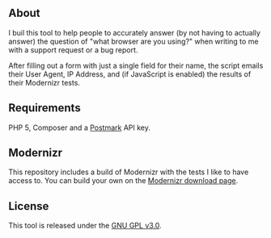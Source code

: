## About

I buil this tool to help people to accurately answer (by not having to actually answer) the question of "what browser are you using?" when writing to me with a support request or a bug report.

After filling out a form with just a single field for their name, the script emails their User Agent, IP Address, and (if JavaScript is enabled) the results of their Modernizr tests.

## Requirements

PHP 5, Composer and a [Postmark](https://postmarkapp.com/) API key.

## Modernizr

This repository includes a build of Modernizr with the tests I like to have access to. You can build your own on the [Modernizr download page](http://modernizr.com/download/).

## License

This tool is released under the [GNU GPL v3.0](https://gnu.org/licenses/old-licenses/gpl-2.0.txt).